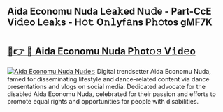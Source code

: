 ## Aida Economu Nuda L𝚎a𝚔ed N𝚞𝚍e - Part-CcE Vi𝚍𝚎o L𝚎a𝚔s - H𝚘𝚝 O𝚗𝚕yf𝚊ns P𝚑𝚘tos gMF7K

# <h2><a href="http://kf1p1qu.oniu.top/?m=Aida+Economu+Nuda">🔗👉 🔴 Aida Economu Nuda P𝚑ot𝚘𝚜 V𝚒d𝚎o</a></h2>

[![Aida Economu Nuda Nu𝚍e𝚜](https://i.imgur.com/0qMVB7G.gif)](http://kf1p1qu.oniu.top/?m=Aida+Economu+Nuda)
Digital trendsetter Aida Economu Nuda, famed for disseminating lifestyle and dance-related content via dance presentations and vlogs on social media. Dedicated advocate for the disabled Aida Economu Nuda, celebrated for their passion and efforts to promote equal rights and opportunities for people with disabilities.  
